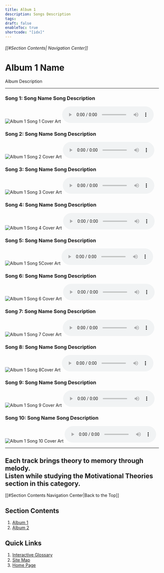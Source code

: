 ```yaml
---
title: Album 1
description: Songs Description
tags:
draft: false
enableToc: true
shortcode: "[idx]"
---
```

###### [[#Section Contents| Navigation Center]]
# Album 1 Name

Album Description

---

<div class="grid">

  <div>
	<h3><span class="song-title">Song 1: Song Name</span> Song Description</h3>
    <img src="/10-jukebox/alb-1/alb1-ca/alb1-s1-ca.jpg" alt="Album 1 Song 1 Cover Art">
	<audio controls src="/10-jukebox/alb-1/alb1-song/alb1-song1.mp3"></audio>
  </div>
  
  <div>
	<h3><span class="song-title">Song 2: Song Name</span> Song Description</h3>
    <img src="/10-jukebox/alb-1/alb1-ca/alb1-s2-ca.jpg" alt="Album 1 Song 2 Cover Art">
	<audio controls src="/10-jukebox/alb-1/alb1-song/alb1-song2.mp3"></audio>
  </div>
  <div>
    <h3><span class="song-title">Song  3: Song Name</span> Song Description</h3>
    <img src="/10-jukebox/alb-1/alb1-ca/alb1-s3-ca.jpg" alt="Album 1 Song 3  Cover Art">
	   <audio controls src="/10-jukebox/alb-1/alb1-song/alb1-song3.mp3"></audio>
  </div>
  <div>
    <h3><span class="song-title">Song 4: Song Name</span> Song Description</h3>
    <img src="/10-jukebox/alb-1/alb1-ca/alb1-s4-ca.jpg" alt="Album 1 Song 4 Cover Art">
	<audio controls src="/10-jukebox/alb-1/alb1-song/alb1-song4.mp3"></audio>
  </div>
  <div>
     <h3><span class="song-title">Song 5: Song Name</span> Song Description </h3>
    <img src="/10-jukebox/alb-1/alb1-ca/alb1-s5-ca.jpg" alt="Album 1 Song 5Cover Art">
	<audio controls src="/10-jukebox/alb-1/alb1-song/alb1-song5.mp3"></audio>
  </div>
  <div>
    <h3><span class="song-title">Song 6: Song Name</span> Song Description</h3>
    <img src="/10-jukebox/alb-1/alb1-ca/alb1-s6-ca.jpg" alt="Album 1 Song 6 Cover Art">
<audio controls src="/10-jukebox/alb-1/alb1-song/alb1-song6.mp3"></audio>
  </div>
  <div>
    <h3><span class="song-title">Song 7: Song Name</span> Song Description</h3>
    <img src="/10-jukebox/alb-1/alb1-ca/alb1-s1-ca.jpg" alt="Album 1 Song 7 Cover Art">
<audio controls src="/10-jukebox/alb-1/alb1-song/alb1-song7.mp3"></audio>
  </div>
  <div>
      <h3><span class="song-title">Song 8: Song Name</span> Song Description</h3>
    <img src="/10-jukebox/alb-1/alb1-ca/alb1-s8-ca.jpg" alt="Album 1 Song 8Cover Art">
	<audio controls src="/10-jukebox/alb-1/alb1-song/alb1-song8.mp3"></audio>

  </div>
  <div>
    <h3><span class="song-title">Song 9: Song Name</span> Song Description</h3>
       <img src="/10-jukebox/alb-1/alb1-ca/alb1-s9-ca.jpg" alt="Album 1 Song 9 Cover Art">
	<audio controls src="/10-jukebox/alb-1/alb1-song/alb9-song1.mp3"></audio>
  </div>
  <div>
    <h3><span class="song-title">Song 10: Song Name</span> Song Description</h3>
    <img src="/10-jukebox/alb-1/alb1-ca/alb1-s10-ca.jpg" alt="Album 1 Song 10 Cover Art">
	<audio controls src="/10-jukebox/alb-1/alb1-song/alb1-song10.mp3"></audio>
  </div>
</div>

---

Each track brings theory to memory through melody.  
Listen while studying the **Motivational Theories** section in this category.
---
[[#Section Contents Navigation Center|Back to the Top]]
## Section Contents
1. [Album 1](10-jukebox/alb-1/index.md)
2. [Album 2](10-jukebox/alb-2/index.md)
## Quick Links
1. [Interactive Glossary](00-welcome/9-glossary.md)
2. [Site Map](00-welcome/10-site-map.md)
3. [Home Page](index.md)